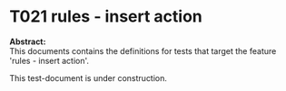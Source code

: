 # T021 rules - insert action
**Abstract:**  
This documents contains the definitions for tests that target the feature 'rules - insert action'.  

This test-document is under construction.